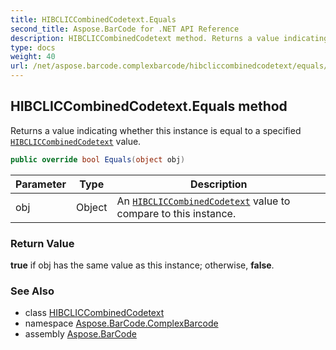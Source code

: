 ```yaml
---
title: HIBCLICCombinedCodetext.Equals
second_title: Aspose.BarCode for .NET API Reference
description: HIBCLICCombinedCodetext method. Returns a value indicating whether this instance is equal to a specified HIBCLICCombinedCodetext value
type: docs
weight: 40
url: /net/aspose.barcode.complexbarcode/hibcliccombinedcodetext/equals/
---
```

## HIBCLICCombinedCodetext.Equals method

Returns a value indicating whether this instance is equal to a specified [`HIBCLICCombinedCodetext`](../) value.

```csharp
public override bool Equals(object obj)
```

| Parameter | Type | Description |
| --- | --- | --- |
| obj | Object | An [`HIBCLICCombinedCodetext`](../) value to compare to this instance. |

### Return Value

**true** if obj has the same value as this instance; otherwise, **false**.

### See Also

* class [HIBCLICCombinedCodetext](../)
* namespace [Aspose.BarCode.ComplexBarcode](../../hibcliccombinedcodetext/)
* assembly [Aspose.BarCode](../../../)


